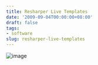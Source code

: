 ```yaml
---
title: Resharper Live Templates
date: '2009-09-04T00:00:00+08:00'
draft: false
tags:
- software
slug: resharper-live-templates
---
```


![image](https://user-images.githubusercontent.com/662868/120915872-c416db80-c6d8-11eb-8019-37548db1e340.png)
